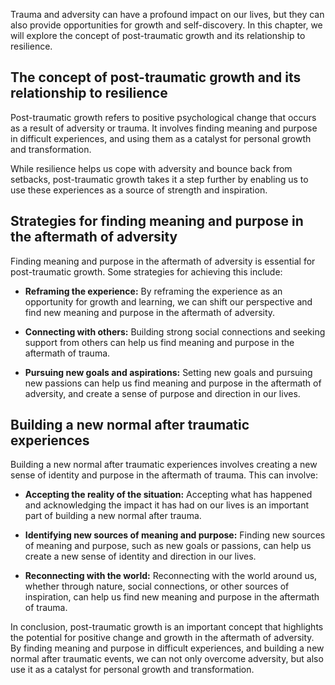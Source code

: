 
Trauma and adversity can have a profound impact on our lives, but they can also provide opportunities for growth and self-discovery. In this chapter, we will explore the concept of post-traumatic growth and its relationship to resilience.

The concept of post-traumatic growth and its relationship to resilience
-----------------------------------------------------------------------

Post-traumatic growth refers to positive psychological change that occurs as a result of adversity or trauma. It involves finding meaning and purpose in difficult experiences, and using them as a catalyst for personal growth and transformation.

While resilience helps us cope with adversity and bounce back from setbacks, post-traumatic growth takes it a step further by enabling us to use these experiences as a source of strength and inspiration.

Strategies for finding meaning and purpose in the aftermath of adversity
------------------------------------------------------------------------

Finding meaning and purpose in the aftermath of adversity is essential for post-traumatic growth. Some strategies for achieving this include:

* **Reframing the experience:** By reframing the experience as an opportunity for growth and learning, we can shift our perspective and find new meaning and purpose in the aftermath of adversity.

* **Connecting with others:** Building strong social connections and seeking support from others can help us find meaning and purpose in the aftermath of trauma.

* **Pursuing new goals and aspirations:** Setting new goals and pursuing new passions can help us find meaning and purpose in the aftermath of adversity, and create a sense of purpose and direction in our lives.

Building a new normal after traumatic experiences
-------------------------------------------------

Building a new normal after traumatic experiences involves creating a new sense of identity and purpose in the aftermath of trauma. This can involve:

* **Accepting the reality of the situation:** Accepting what has happened and acknowledging the impact it has had on our lives is an important part of building a new normal after trauma.

* **Identifying new sources of meaning and purpose:** Finding new sources of meaning and purpose, such as new goals or passions, can help us create a new sense of identity and direction in our lives.

* **Reconnecting with the world:** Reconnecting with the world around us, whether through nature, social connections, or other sources of inspiration, can help us find new meaning and purpose in the aftermath of trauma.

In conclusion, post-traumatic growth is an important concept that highlights the potential for positive change and growth in the aftermath of adversity. By finding meaning and purpose in difficult experiences, and building a new normal after traumatic events, we can not only overcome adversity, but also use it as a catalyst for personal growth and transformation.
